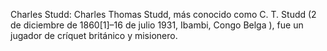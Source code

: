 Charles Studd: Charles Thomas Studd, más conocido como C. T. Studd (2 de diciembre de 1860[1]​–16 de julio 1931, Ibambi, Congo Belga ), fue un jugador de críquet británico y misionero.
